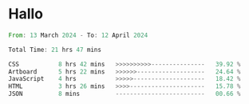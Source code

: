 # Hallo
<!--START_SECTION:waka-->

```rust
From: 13 March 2024 - To: 12 April 2024

Total Time: 21 hrs 47 mins

CSS           8 hrs 42 mins   >>>>>>>>>>---------------   39.92 %
Artboard      5 hrs 22 mins   >>>>>>-------------------   24.64 %
JavaScript    4 hrs           >>>>>--------------------   18.42 %
HTML          3 hrs 26 mins   >>>>---------------------   15.78 %
JSON          8 mins          -------------------------   00.66 %
```

<!--END_SECTION:waka-->

